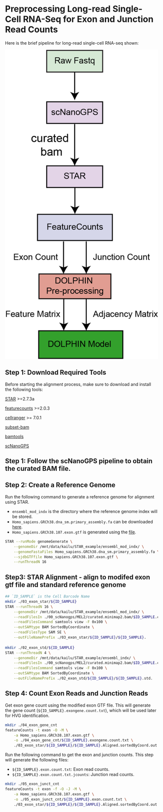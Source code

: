# Preprocessing Long-read Single-Cell RNA-Seq for Exon and Junction Read Counts

Here is the brief pipeline for long-read single-cell RNA-seq shown:

![preprocess pipeline](../_static/preprocess_pipeline_long.png)

## Step 1: Download Required Tools

Before starting the alignment process, make sure to download and install the following tools:

[STAR](https://github.com/alexdobin/STAR) >=2.7.3a

[featurecounts](https://sourceforge.net/projects/subread/files/subread-2.0.8/) >=2.0.3

[cellranger](https://www.10xgenomics.com/support/software/cell-ranger/latest/tutorials/cr-tutorial-in) >= 7.0.1

[subset-bam](https://github.com/10XGenomics/subset-bam)

[bamtools](https://github.com/pezmaster31/bamtools)

[scNanoGPS](https://github.com/gaolabtools/scNanoGPS)

## Step 1: Follow the scNanoGPS pipeline to obtain the curated BAM file.

## Step 2: Create a Reference Genome

Run the following command to generate a reference genome for alignment using STAR. 
- `ensembl_mod_indx` is the directory where the reference genome index will be stored.
- `Homo_sapiens.GRCh38.dna_sm.primary_assembly.fa` can be downloaded [here](https://ftp.ensembl.org/pub/release-113/fasta/homo_sapiens/dna/).
- `Homo_sapiens.GRCh38.107.exon.gtf` is generated using the [file](./step0_generate_exon_gtf_final.ipynb).


```bash
STAR --runMode genomeGenerate \
    --genomeDir /mnt/data/kailu/STAR_example/ensembl_mod_indx/ \
    --genomeFastaFiles Homo_sapiens.GRCh38.dna_sm.primary_assembly.fa \
    --sjdbGTFfile Homo_sapiens.GRCh38.107.exon.gtf \
    --runThreadN 16
```

## Step3: STAR Alignment - align to modifed exon gtf file and standard reference genome
```bash
## `ID_SAMPLE` is the Cell Barcode Name
mkdir ./03_exon_star/${ID_SAMPLE}
STAR --runThreadN 16 \
    --genomeDir /mnt/data/kailu/STAR_example/ensembl_mod_indx/ \
    --readFilesIn ./00_scNanogps/MEL2/curated.minimap2.bam/$ID_SAMPLE.curated.minimap2.bam \
    --readFilesCommand samtools view -F 0x100 \
    --outSAMtype BAM SortedByCoordinate \
    --readFilesType SAM SE \
    --outFileNamePrefix ./03_exon_star/${ID_SAMPLE}/${ID_SAMPLE}.

mkdir ./02_exon_std/${ID_SAMPLE}
STAR --runThreadN 4 \
    --genomeDir /mnt/data/kailu/STAR_example/ensembl_indx/ \
    --readFilesIn ./00_scNanogps/MEL2/curated.minimap2.bam/$ID_SAMPLE.curated.minimap2.bam \
    --readFilesCommand samtools view -F 0x100 \
    --outSAMtype BAM SortedByCoordinate \
    --outFileNamePrefix ./02_exon_std/${ID_SAMPLE}/${ID_SAMPLE}.std.
```

## Step 4: Count Exon Reads and Junction Reads

Get exon gene count using the modified exon GTF file. This will generate the gene count (`${ID_SAMPLE}.exongene.count.txt`), which will be used later for HVG identification.

```bash
mkdir ./04_exon_gene_cnt
featureCounts -t exon -O -M \
    -a Homo_sapiens.GRCh38.107.exon.gtf \
    -o ./04_exon_gene_cnt/${ID_SAMPLE}.exongene.count.txt \
    ./03_exon_star/${ID_SAMPLE}/${ID_SAMPLE}.Aligned.sortedByCoord.out.bam
```

Run the following command to get the exon and junction counts. This step will generate the following files:
- `${ID_SAMPLE}.exon.count.txt`: Exon read counts.
- `${ID_SAMPLE}.exon.count.txt.jcounts`: Junction read counts.

```bash
mkdir ./05_exon_junct_cnt
featureCounts -t exon -f -O -J -M \
    -a Homo_sapiens.GRCh38.107.exon.gtf \
    -o ./05_exon_junct_cnt/${ID_SAMPLE}.exon.count.txt \
    ./03_exon_star/${ID_SAMPLE}/${ID_SAMPLE}.Aligned.sortedByCoord.out.bam
```